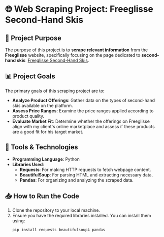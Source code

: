 # 🌐 Web Scraping Project: Freeglisse Second-Hand Skis

## 🎯 Project Purpose
The purpose of this project is to **scrape relevant information** from the **Freeglisse** website, specifically focusing on the page dedicated to **second-hand skis**: [Freeglisse Second-Hand Skis](https://freeglisse.com/fr/12-ski-occasion).

## 📊 Project Goals
The primary goals of this scraping project are to:

- **Analyze Product Offerings**: Gather data on the types of second-hand skis available on the platform.
- **Assess Price Ranges**: Examine the price ranges applied according to product quality.
- **Evaluate Market Fit**: Determine whether the offerings on Freeglisse align with my client's online marketplace and assess if these products are a good fit for his target market.

## 🔧 Tools & Technologies
- **Programming Language**: Python
- **Libraries Used**:
  - **Requests**: For making HTTP requests to fetch webpage content.
  - **BeautifulSoup**: For parsing HTML and extracting necessary data.
  - **Pandas**: For organizing and analyzing the scraped data.

## 📥 How to Run the Code
1. Clone the repository to your local machine.
2. Ensure you have the required libraries installed. You can install them using:
   ```bash
   pip install requests beautifulsoup4 pandas

